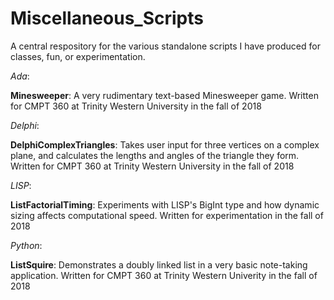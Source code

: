 # Miscellaneous_Scripts
A central respository for the various standalone scripts I have produced for classes, fun, or experimentation.

*Ada*:

**Minesweeper**: A very rudimentary text-based Minesweeper game. Written for CMPT 360 at Trinity Western University in the fall of 2018

*Delphi*:

**DelphiComplexTriangles**: Takes user input for three vertices on a complex plane, and calculates the lengths and angles of the triangle they form. Written for CMPT 360 at Trinity Western University in the fall of 2018

*LISP*:

**ListFactorialTiming**: Experiments with LISP's BigInt type and how dynamic sizing affects computational speed. Written for experimentation in the fall of 2018

*Python*:

**ListSquire**: Demonstrates a doubly linked list in a very basic note-taking application. Written for CMPT 360 at Trinity Western Univerity in the fall of 2018
